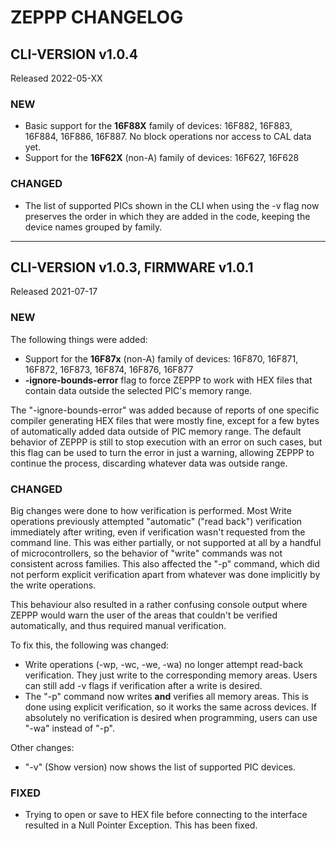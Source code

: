 # ZEPPP CHANGELOG


## CLI-VERSION v1.0.4

Released 2022-05-XX
### NEW
* Basic support for the **16F88X** family of devices: 16F882, 16F883, 16F884, 16F886, 16F887. No block operations nor access to CAL data yet.
* Support for the **16F62X** (non-A) family of devices: 16F627, 16F628

### CHANGED
* The list of supported PICs shown in the CLI when using the -v flag now preserves the order in which they are added in the code, keeping the device names grouped by family.


---
## CLI-VERSION v1.0.3, FIRMWARE v1.0.1 
Released 2021-07-17

### NEW
The following things were added:
* Support for the **16F87x** (non-A) family of devices: 16F870, 16F871, 16F872, 16F873, 16F874, 16F876, 16F877
* **-ignore-bounds-error** flag to force ZEPPP to work with HEX files that contain data outside the selected PIC's memory range.

The "-ignore-bounds-error" was added because of reports of one specific compiler generating HEX files that were mostly fine, except for a few bytes of automatically added data outside of PIC memory range.
The default behavior of ZEPPP is still to stop execution with an error on such cases, but this flag can be used to turn the error in just a warning, allowing ZEPPP to continue the process, discarding whatever data was outside range.

### CHANGED
Big changes were done to how verification is performed.
Most Write operations previously attempted "automatic" ("read back") verification immediately after writing, even if verification wasn't requested from the command line. This was either partially, or not supported at all by a handful of microcontrollers, so the behavior of "write" commands was not consistent across families. This also affected the "-p" command, which did not perform explicit verification apart from whatever was done implicitly by the write operations.

This behaviour also resulted in a rather confusing console output where ZEPPP would warn the user of the areas that couldn't be verified automatically, and thus required manual verification.


To fix this, the following was changed: 

* Write operations (-wp, -wc, -we, -wa) no longer attempt read-back verification. They just write to the corresponding memory areas. Users can still add -v flags if verification after a write is desired.
* The "-p" command now writes **and** verifies all memory areas. This is done using explicit verification, so it works the same across devices. If absolutely no verification is desired when programming, users can use "-wa" instead of "-p".

Other changes:
* "-v" (Show version) now shows the list of supported PIC devices.

### FIXED
* Trying to open or save to HEX file before connecting to the interface resulted in a Null Pointer Exception. This has been fixed.
